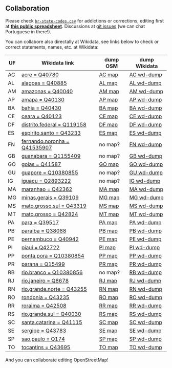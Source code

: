 ## Collaboration

Please check [`br-state-codes.csv`](data/br-state-codes.csv) for addictions or corrections, editing first at **[this public spreadsheet](https://docs.google.com/spreadsheets/d/1lwuHtCqAsNGxKs0jsnr8G_KBZ7FXekkHn42dHHKfG4M/)**.
Discussions at [git issues](https://github.com/datasets-br/state-codes/issues) (we can chat Portuguese in there!).

You can collabore also directally at Wikidata, see links below to check or correct statements, names, etc. at Wikidata:
<!-- copy  from https://docs.google.com/spreadsheets/d/1lwuHtCqAsNGxKs0jsnr8G_KBZ7FXekkHn42dHHKfG4M/edit#gid=1613912771 -->

UF | Wikidata link | dump OSM | dump Wikidata 
-----|------------------------|---------------------|-----------------------
AC | [acre = Q40780](http://wikidata.org/entity/Q40780) | [AC map](data/dump_osm/AC.geojson) | [AC wd-dump](data/dump_wikidata/AC.json)
AL | [alagoas = Q40885](http://wikidata.org/entity/Q40885) | [AL map](data/dump_osm/AL.geojson) | [AL wd-dump](data/dump_wikidata/AL.json)
AM | [amazonas = Q40040](http://wikidata.org/entity/Q40040) | [AM map](data/dump_osm/AM.geojson) | [AM wd-dump](data/dump_wikidata/AM.json)
AP | [amapa = Q40130](http://wikidata.org/entity/Q40130) | [AP map](data/dump_osm/AP.geojson) | [AP wd-dump](data/dump_wikidata/AP.json)
BA | [bahia = Q40430](http://wikidata.org/entity/Q40430) | [BA map](data/dump_osm/BA.geojson) | [BA wd-dump](data/dump_wikidata/BA.json)
CE | [ceara = Q40123](http://wikidata.org/entity/Q40123) | [CE map](data/dump_osm/CE.geojson) | [CE wd-dump](data/dump_wikidata/CE.json)
DF | [distrito.federal = Q119158](http://wikidata.org/entity/Q119158) | [DF map](data/dump_osm/DF.geojson) | [DF wd-dump](data/dump_wikidata/DF.json)
ES | [espirito.santo = Q43233](http://wikidata.org/entity/Q43233) | [ES map](data/dump_osm/ES.geojson) | [ES wd-dump](data/dump_wikidata/ES.json)
FN | [fernando.noronha = Q41535907](http://wikidata.org/entity/Q41535907) | no map? | [FN wd-dump](data/dump_wikidata/FN.json)
GB | [guanabara = Q1155409](http://wikidata.org/entity/Q1155409) | no map? | [GB wd-dump](data/dump_wikidata/GB.json)
GO | [goias = Q41587](http://wikidata.org/entity/Q41587) | [GO map](data/dump_osm/GO.geojson) | [GO wd-dump](data/dump_wikidata/GO.json)
GU | [guapore = Q10380855](http://wikidata.org/entity/Q10380855) | no map? | [GU wd-dump](data/dump_wikidata/GU.json)
IG | [iguacu = Q2893222](http://wikidata.org/entity/Q2893222) | no map? | [IG wd-dump](data/dump_wikidata/IG.json)
MA | [maranhao = Q42362](http://wikidata.org/entity/Q42362) | [MA map](data/dump_osm/MA.geojson) | [MA wd-dump](data/dump_wikidata/MA.json)
MG | [minas.gerais = Q39109](http://wikidata.org/entity/Q39109) | [MG map](data/dump_osm/MG.geojson) | [MG wd-dump](data/dump_wikidata/MG.json)
MS | [mato.grosso.sul = Q43319](http://wikidata.org/entity/Q43319) | [MS map](data/dump_osm/MS.geojson) | [MS wd-dump](data/dump_wikidata/MS.json)
MT | [mato.grosso = Q42824](http://wikidata.org/entity/Q42824) | [MT map](data/dump_osm/MT.geojson) | [MT wd-dump](data/dump_wikidata/MT.json)
PA | [para = Q39517](http://wikidata.org/entity/Q39517) | [PA map](data/dump_osm/PA.geojson) | [PA wd-dump](data/dump_wikidata/PA.json)
PB | [paraiba = Q38088](http://wikidata.org/entity/Q38088) | [PB map](data/dump_osm/PB.geojson) | [PB wd-dump](data/dump_wikidata/PB.json)
PE | [pernambuco = Q40942](http://wikidata.org/entity/Q40942) | [PE map](data/dump_osm/PE.geojson) | [PE wd-dump](data/dump_wikidata/PE.json)
PI | [piaui = Q42722](http://wikidata.org/entity/Q42722) | [PI map](data/dump_osm/PI.geojson) | [PI wd-dump](data/dump_wikidata/PI.json)
PP | [ponta.pora = Q10380854](http://wikidata.org/entity/Q10380854) | [PP map](data/dump_osm/PP.geojson) | [PP wd-dump](data/dump_wikidata/PP.json)
PR | [parana = Q15499](http://wikidata.org/entity/Q15499) | [PR map](data/dump_osm/PR.geojson) | [PR wd-dump](data/dump_wikidata/PR.json)
RB | [rio.branco = Q10380856](http://wikidata.org/entity/Q10380856) | no map? | [RB wd-dump](data/dump_wikidata/RB.json)
RJ | [rio.janeiro = Q8678](http://wikidata.org/entity/Q8678) | [RJ map](data/dump_osm/RJ.geojson) | [RJ wd-dump](data/dump_wikidata/RJ.json)
RN | [rio.grande.norte = Q43255](http://wikidata.org/entity/Q43255) | [RN map](data/dump_osm/RN.geojson) | [RN wd-dump](data/dump_wikidata/RN.json)
RO | [rondonia = Q43235](http://wikidata.org/entity/Q43235) | [RO map](data/dump_osm/RO.geojson) | [RO wd-dump](data/dump_wikidata/RO.json)
RR | [roraima = Q42508](http://wikidata.org/entity/Q42508) | [RR map](data/dump_osm/RR.geojson) | [RR wd-dump](data/dump_wikidata/RR.json)
RS | [rio.grande.sul = Q40030](http://wikidata.org/entity/Q40030) | [RS map](data/dump_osm/RS.geojson) | [RS wd-dump](data/dump_wikidata/RS.json)
SC | [santa.catarina = Q41115](http://wikidata.org/entity/Q41115) | [SC map](data/dump_osm/SC.geojson) | [SC wd-dump](data/dump_wikidata/SC.json)
SE | [sergipe = Q43783](http://wikidata.org/entity/Q43783) | [SE map](data/dump_osm/SE.geojson) | [SE wd-dump](data/dump_wikidata/SE.json)
SP | [sao.paulo = Q174](http://wikidata.org/entity/Q174) | [SP map](data/dump_osm/SP.geojson) | [SP wd-dump](data/dump_wikidata/SP.json)
TO | [tocantins = Q43695](http://wikidata.org/entity/Q43695) | [TO map](data/dump_osm/TO.geojson) | [TO wd-dump](data/dump_wikidata/TO.json)

And you can collaborate editing OpenStreetMap!

